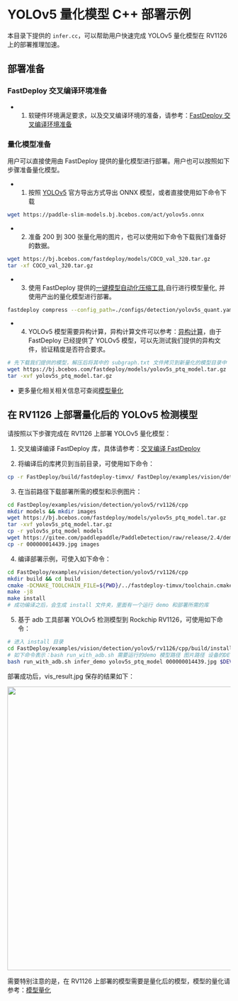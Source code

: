 # YOLOv5 量化模型 C++ 部署示例

本目录下提供的 `infer.cc`，可以帮助用户快速完成 YOLOv5 量化模型在 RV1126 上的部署推理加速。

## 部署准备
### FastDeploy 交叉编译环境准备
- 1. 软硬件环境满足要求，以及交叉编译环境的准备，请参考：[FastDeploy 交叉编译环境准备](../../../../../../docs/cn/build_and_install/rv1126.md#交叉编译环境搭建)  

### 量化模型准备
用户可以直接使用由 FastDeploy 提供的量化模型进行部署。用户也可以按照如下步骤准备量化模型。
- 1. 按照 [YOLOv5](https://github.com/ultralytics/yolov5/releases/tag/v6.1) 官方导出方式导出 ONNX 模型，或者直接使用如下命令下载
```bash
wget https://paddle-slim-models.bj.bcebos.com/act/yolov5s.onnx
```
- 2. 准备 200 到 300 张量化用的图片，也可以使用如下命令下载我们准备好的数据。
```bash
wget https://bj.bcebos.com/fastdeploy/models/COCO_val_320.tar.gz
tar -xf COCO_val_320.tar.gz
```
- 3. 使用 FastDeploy 提供的[一键模型自动化压缩工具](../../../../../../tools/common_tools/auto_compression/),自行进行模型量化, 并使用产出的量化模型进行部署。
```bash
fastdeploy compress --config_path=./configs/detection/yolov5s_quant.yaml --method='PTQ' --save_dir='./yolov5s_ptq_model_new/'
```
- 4. YOLOv5 模型需要异构计算，异构计算文件可以参考：[异构计算](./../../../../../../docs/cn/faq/heterogeneous_computing_on_timvx_npu.md)，由于 FastDeploy 已经提供了 YOLOv5 模型，可以先测试我们提供的异构文件，验证精度是否符合要求。
```bash
# 先下载我们提供的模型，解压后将其中的 subgraph.txt 文件拷贝到新量化的模型目录中
wget https://bj.bcebos.com/fastdeploy/models/yolov5s_ptq_model.tar.gz
tar -xvf yolov5s_ptq_model.tar.gz
```
- 更多量化相关相关信息可查阅[模型量化](../../quantize/README.md)

## 在 RV1126 上部署量化后的 YOLOv5 检测模型
请按照以下步骤完成在 RV1126 上部署 YOLOv5 量化模型：
1. 交叉编译编译 FastDeploy 库，具体请参考：[交叉编译 FastDeploy](../../../../../../docs/cn/build_and_install/rv1126.md#基于-paddlelite-的-fastdeploy-交叉编译库编译)

2. 将编译后的库拷贝到当前目录，可使用如下命令：
```bash
cp -r FastDeploy/build/fastdeploy-timvx/ FastDeploy/examples/vision/detection/yolov5/rv1126/cpp
```

3. 在当前路径下载部署所需的模型和示例图片：
```bash
cd FastDeploy/examples/vision/detection/yolov5/rv1126/cpp
mkdir models && mkdir images
wget https://bj.bcebos.com/fastdeploy/models/yolov5s_ptq_model.tar.gz
tar -xvf yolov5s_ptq_model.tar.gz
cp -r yolov5s_ptq_model models
wget https://gitee.com/paddlepaddle/PaddleDetection/raw/release/2.4/demo/000000014439.jpg
cp -r 000000014439.jpg images
```

4. 编译部署示例，可使入如下命令：
```bash
cd FastDeploy/examples/vision/detection/yolov5/rv1126/cpp
mkdir build && cd build
cmake -DCMAKE_TOOLCHAIN_FILE=${PWD}/../fastdeploy-timvx/toolchain.cmake -DFASTDEPLOY_INSTALL_DIR=${PWD}/../fastdeploy-timvx -DTARGET_ABI=armhf ..
make -j8
make install
# 成功编译之后，会生成 install 文件夹，里面有一个运行 demo 和部署所需的库
```

5. 基于 adb 工具部署 YOLOv5 检测模型到 Rockchip RV1126，可使用如下命令：
```bash
# 进入 install 目录
cd FastDeploy/examples/vision/detection/yolov5/rv1126/cpp/build/install/
# 如下命令表示：bash run_with_adb.sh 需要运行的demo 模型路径 图片路径 设备的DEVICE_ID
bash run_with_adb.sh infer_demo yolov5s_ptq_model 000000014439.jpg $DEVICE_ID
```

部署成功后，vis_result.jpg 保存的结果如下：

<img width="640" src="https://user-images.githubusercontent.com/30516196/203706969-dd58493c-6635-4ee7-9421-41c2e0c9524b.png">

需要特别注意的是，在 RV1126 上部署的模型需要是量化后的模型，模型的量化请参考：[模型量化](../../../../../../docs/cn/quantize.md)
